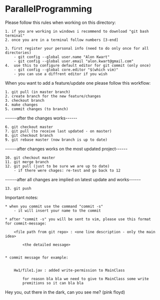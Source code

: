 # ParallelProgramming

Please follow this rules when working on this directory:

    1. if you are working in windows i recommend to download "git bash terminal"
    2. once you are in a terminal follow numbers [3-end]
    
    3. first register your personal info (need to do only once for all directories)
        - git config --global user.name "Alon Kwart"
        - git config --global user.email "alon.kwart@gmail.com"
    4.  use this to configure default editor for git commit (only once)
        - git config --global core.editor "$(which vim)"
        - you can use a diffrent editor if you wish
    

When you want to add a feature/update one please follow this workflow:

    1. git pull (in master branch)
    2. create branch for the new feature/changes 
    3. checkout branch 
    4. make changes
    5. commit changes (to branch)

 ------after the changes works------  
    
    6. git checkout master 
    7. git pull (to receive last updated - on master)
    8. git checkout branch 
    9. git rebase master (now branch is up to date) 

------after changes works on the most updated project------ 

    10. git checkout master  
    11. git merge branch  
    12. git pull (just to be sure we are up to date)     
        - if there were chages: re-test and go back to 12 

------after all changes are implied on latest update and works------ 

    13. git push 


Important notes:

    * when you commit use the command "commit -s"
        - it will insert your name to the commit

    * after "commit -s" you will be sent to vim, please use this format for commit-message:

        <file path from git repo> : <one line description - only the main idea>
        
            <the detailed message>


    * commit message for example:


        Hw1/file1.jav : added write-permission to MainClass

            for reason bla bla we need to give to MainClass some write 
            premitions so it can bla bla
    
Hey you, out there in the dark, can you see me? (pink floyd)             

